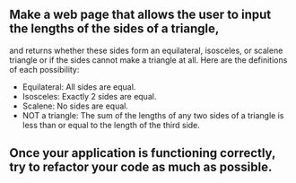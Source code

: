 ## Make a web page that allows the user to input the lengths of the sides of a triangle,
 and returns whether these sides form an equilateral, isosceles, or scalene triangle
  or
   if the sides cannot make a triangle at all. 
   Here are the definitions of each possibility:

* Equilateral: All sides are equal.
* Isosceles: Exactly 2 sides are equal.
* Scalene: No sides are equal.
* NOT a triangle: The sum of the lengths of any two sides of a triangle is less than or equal to the length of the third side.

## Once your application is functioning correctly, try to refactor your code as much as possible.